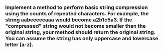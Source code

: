 ### Implement a method to perform basic string compression using the counts of repeated characters. For example, the string aabcccccaaa would become  a2b1c5a3. If the "compressed" string would not become smaller than the original string, your method should return the original string. You can assume the string has only uppercase and lowercase letter (a-z).